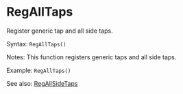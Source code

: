 # RegAllTaps 

Register generic tap and all side taps. 

Syntax: `RegAllTaps()` 

Notes: This function registers generic taps and all side taps. 

Example: `RegAllTaps()` 

See also: [RegAllSideTaps](/api-native-functions/regallsidetaps.md)

